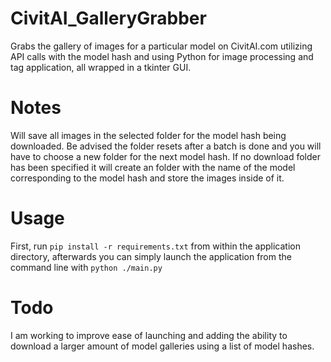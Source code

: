 # CivitAI_GalleryGrabber
Grabs the gallery of images for a particular model on CivitAI.com utilizing API calls with the model hash and using Python for image processing and tag application, all wrapped in a tkinter GUI.

# Notes
Will save all images in the selected folder for the model hash being downloaded. Be advised the folder resets after a batch is done and you will have to choose a new folder for the next model hash. If no download folder has been specified it will create an folder with the name of the model corresponding to the model hash and store the images inside of it.

# Usage
First, run ```pip install -r requirements.txt``` from within the application directory, afterwards you can simply launch the application from the command line with ```python ./main.py```

# Todo

I am working to improve ease of launching and adding the ability to download a larger amount of model galleries using a list of model hashes.
